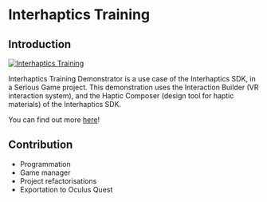 # Interhaptics Training

## Introduction

[![Interhaptics Training](https://img.youtube.com/vi/GlrBGgVqr_Y/0.jpg)](https://www.youtube.com/watch?v=GlrBGgVqr_Y)

Interhaptics Training Demonstrator is a use case of the Interhaptics SDK, in a Serious Game project.
This demonstration uses the Interaction Builder (VR interaction system), and the Haptic Composer (design tool for haptic materials) of the Interhaptics SDK.

You can find out more [here](https://www.wyvrn.com/interhaptics)!

## Contribution

- Programmation 
- Game manager 
- Project refactorisations 
- Exportation to Oculus Quest